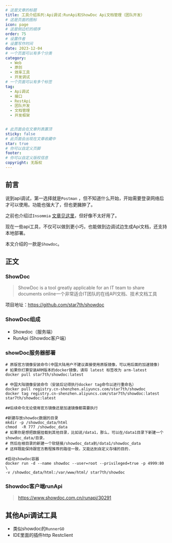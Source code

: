 ```yaml
---
# 这是文章的标题
title: 工具介绍系列:Api调试:RunApi和ShowDoc Api文档管理（团队开发）
# 这是页面的图标
icon: page
# 这是侧边栏的顺序
order: 75
# 设置作者
# 设置写作时间
date: 2023-12-04
# 一个页面可以有多个分类
category:
  - Web
  - 原创
  - 效率工具
  - 开发调试
# 一个页面可以有多个标签
tag:
  - Api调试
  - 接口
  - RestApi
  - 团队开发
  - 文档管理
  - 开发框架


# 此页面会在文章列表置顶
sticky: false
# 此页面会出现在文章收藏中
star: true
# 你可以自定义页脚
footer: 
# 你可以自定义版权信息
copyright: 无版权
---
```




## 前言

说到api调试，第一选择就是`Postman` ，但不知道什么开始，开始需要登录网络后才可以使用。功能也强大了，但也更臃肿了。

之前也介绍过`Insommia` [文章见这里](../DevOps/post59_devops_tools_03_rest_api.md)，但好像不太好用了。

现在一些api工具，不仅可以做到更小巧，也能做到边调试边生成Api文档，还支持本地部署。

本文介绍的一款是`Showdoc`。



## 正文



### ShowDoc



> ShowDoc is a tool greatly applicable for an IT team to share documents online一个非常适合IT团队的在线API文档、技术文档工具


项目地址：https://github.com/star7th/showdoc


### ShowDoc组成


- Showdoc（服务端）
- RunApi (Showdoc客户端）

### showDoc服务器部署

```
# 原版官方镜像安装命令(中国大陆用户不建议直接使用原版镜像，可以用后面的加速镜像)
# 如果你打算安装ARM版本的docker镜像，请将 latest 标签改为 arm-latest
docker pull star7th/showdoc:latest 

# 中国大陆镜像安装命令（安装后记得执行docker tag命令以进行重命名）
docker pull registry.cn-shenzhen.aliyuncs.com/star7th/showdoc
docker tag registry.cn-shenzhen.aliyuncs.com/star7th/showdoc:latest star7th/showdoc:latest 

##后续命令无论使用官方镜像还是加速镜像都需要执行

#新建存放showdoc数据的目录
mkdir -p /showdoc_data/html
chmod  -R 777 /showdoc_data
# 如果你是想把数据挂载到其他目录，比如说/data1，那么，可以在/data1目录下新建一个showdoc_data/目录，
# 然后在根目录的新建一个软链接/showdoc_data到/data1/showdoc_data
# 这样既能保持跟官方教程推荐的路径一致，又能达到自定义存储的目的.

#启动showdoc容器
docker run -d --name showdoc --user=root --privileged=true -p 4999:80 \
-v /showdoc_data/html:/var/www/html/ star7th/showdoc
```

### Showdoc客户端runApi

>https://www.showdoc.com.cn/runapi/30291


## 其他Api调试工具

- 类似showdoc的`RunnerGO`
- IDE里面的插件http Restclient